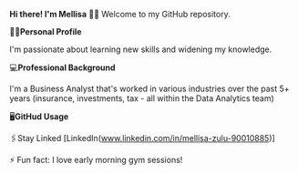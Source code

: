 **Hi there! I'm Mellisa**
🙋‍♀️ Welcome to my GitHub repository. 

🧘‍♀️**Personal Profile**

I'm passionate about learning new skills and widening my knowledge. 

💻**Professional Background**

I'm a Business Analyst that's worked in various industries over the past 5+ years (insurance, investments, tax - all within the Data Analytics team)

🖥️**GitHud Usage**

🖇️Stay Linked
[LinkedIn(www.linkedin.com/in/mellisa-zulu-90010885)]

⚡ Fun fact: I love early morning gym sessions!

<!---
mellisazulu/mellisazulu is a ✨ special ✨ repository because its `README.md` (this file) appears on your GitHub profile.
You can click the Preview link to take a look at your changes.
--->
